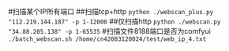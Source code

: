 #扫描某个IP所有端口
##扫描tcp+http
```python ./webscan_plus.py "112.219.144.187" -p 1-12000```
##仅扫描http
```python ./webscan.py "34.88.205.138" -p 1-65535```
#扫描文件8188端口是否为comfyui
```./batch_webscan.sh /home/cn42083120024/test/web_ip_4.txt```
